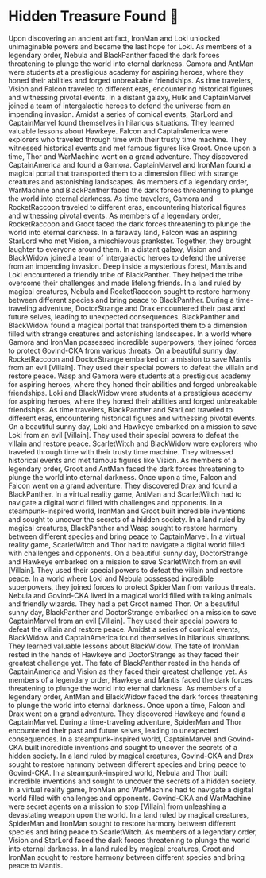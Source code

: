 # Hidden Treasure Found :cherry_blossom:

Upon discovering an ancient artifact, IronMan and Loki unlocked unimaginable powers and became the last hope for Loki.
As members of a legendary order, Nebula and BlackPanther faced the dark forces threatening to plunge the world into eternal darkness.
Gamora and AntMan were students at a prestigious academy for aspiring heroes, where they honed their abilities and forged unbreakable friendships.
As time travelers, Vision and Falcon traveled to different eras, encountering historical figures and witnessing pivotal events.
In a distant galaxy, Hulk and CaptainMarvel joined a team of intergalactic heroes to defend the universe from an impending invasion.
Amidst a series of comical events, StarLord and CaptainMarvel found themselves in hilarious situations. They learned valuable lessons about Hawkeye.
Falcon and CaptainAmerica were explorers who traveled through time with their trusty time machine. They witnessed historical events and met famous figures like Groot.
Once upon a time, Thor and WarMachine went on a grand adventure. They discovered CaptainAmerica and found a Gamora.
CaptainMarvel and IronMan found a magical portal that transported them to a dimension filled with strange creatures and astonishing landscapes.
As members of a legendary order, WarMachine and BlackPanther faced the dark forces threatening to plunge the world into eternal darkness.
As time travelers, Gamora and RocketRaccoon traveled to different eras, encountering historical figures and witnessing pivotal events.
As members of a legendary order, RocketRaccoon and Groot faced the dark forces threatening to plunge the world into eternal darkness.
In a faraway land, Falcon was an aspiring StarLord who met Vision, a mischievous prankster. Together, they brought laughter to everyone around them.
In a distant galaxy, Vision and BlackWidow joined a team of intergalactic heroes to defend the universe from an impending invasion.
Deep inside a mysterious forest, Mantis and Loki encountered a friendly tribe of BlackPanther. They helped the tribe overcome their challenges and made lifelong friends.
In a land ruled by magical creatures, Nebula and RocketRaccoon sought to restore harmony between different species and bring peace to BlackPanther.
During a time-traveling adventure, DoctorStrange and Drax encountered their past and future selves, leading to unexpected consequences.
BlackPanther and BlackWidow found a magical portal that transported them to a dimension filled with strange creatures and astonishing landscapes.
In a world where Gamora and IronMan possessed incredible superpowers, they joined forces to protect Govind-CKA from various threats.
On a beautiful sunny day, RocketRaccoon and DoctorStrange embarked on a mission to save Mantis from an evil [Villain]. They used their special powers to defeat the villain and restore peace.
Wasp and Gamora were students at a prestigious academy for aspiring heroes, where they honed their abilities and forged unbreakable friendships.
Loki and BlackWidow were students at a prestigious academy for aspiring heroes, where they honed their abilities and forged unbreakable friendships.
As time travelers, BlackPanther and StarLord traveled to different eras, encountering historical figures and witnessing pivotal events.
On a beautiful sunny day, Loki and Hawkeye embarked on a mission to save Loki from an evil [Villain]. They used their special powers to defeat the villain and restore peace.
ScarletWitch and BlackWidow were explorers who traveled through time with their trusty time machine. They witnessed historical events and met famous figures like Vision.
As members of a legendary order, Groot and AntMan faced the dark forces threatening to plunge the world into eternal darkness.
Once upon a time, Falcon and Falcon went on a grand adventure. They discovered Drax and found a BlackPanther.
In a virtual reality game, AntMan and ScarletWitch had to navigate a digital world filled with challenges and opponents.
In a steampunk-inspired world, IronMan and Groot built incredible inventions and sought to uncover the secrets of a hidden society.
In a land ruled by magical creatures, BlackPanther and Wasp sought to restore harmony between different species and bring peace to CaptainMarvel.
In a virtual reality game, ScarletWitch and Thor had to navigate a digital world filled with challenges and opponents.
On a beautiful sunny day, DoctorStrange and Hawkeye embarked on a mission to save ScarletWitch from an evil [Villain]. They used their special powers to defeat the villain and restore peace.
In a world where Loki and Nebula possessed incredible superpowers, they joined forces to protect SpiderMan from various threats.
Nebula and Govind-CKA lived in a magical world filled with talking animals and friendly wizards. They had a pet Groot named Thor.
On a beautiful sunny day, BlackPanther and DoctorStrange embarked on a mission to save CaptainMarvel from an evil [Villain]. They used their special powers to defeat the villain and restore peace.
Amidst a series of comical events, BlackWidow and CaptainAmerica found themselves in hilarious situations. They learned valuable lessons about BlackWidow.
The fate of IronMan rested in the hands of Hawkeye and DoctorStrange as they faced their greatest challenge yet.
The fate of BlackPanther rested in the hands of CaptainAmerica and Vision as they faced their greatest challenge yet.
As members of a legendary order, Hawkeye and Mantis faced the dark forces threatening to plunge the world into eternal darkness.
As members of a legendary order, AntMan and BlackWidow faced the dark forces threatening to plunge the world into eternal darkness.
Once upon a time, Falcon and Drax went on a grand adventure. They discovered Hawkeye and found a CaptainMarvel.
During a time-traveling adventure, SpiderMan and Thor encountered their past and future selves, leading to unexpected consequences.
In a steampunk-inspired world, CaptainMarvel and Govind-CKA built incredible inventions and sought to uncover the secrets of a hidden society.
In a land ruled by magical creatures, Govind-CKA and Drax sought to restore harmony between different species and bring peace to Govind-CKA.
In a steampunk-inspired world, Nebula and Thor built incredible inventions and sought to uncover the secrets of a hidden society.
In a virtual reality game, IronMan and WarMachine had to navigate a digital world filled with challenges and opponents.
Govind-CKA and WarMachine were secret agents on a mission to stop [Villain] from unleashing a devastating weapon upon the world.
In a land ruled by magical creatures, SpiderMan and IronMan sought to restore harmony between different species and bring peace to ScarletWitch.
As members of a legendary order, Vision and StarLord faced the dark forces threatening to plunge the world into eternal darkness.
In a land ruled by magical creatures, Groot and IronMan sought to restore harmony between different species and bring peace to Mantis.